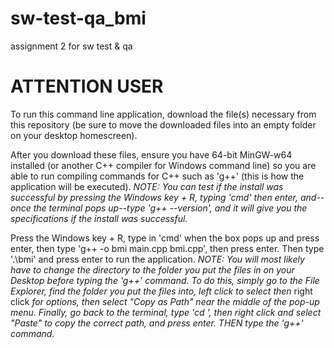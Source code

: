 # sw-test-qa_bmi
assignment 2 for sw test &amp; qa

# ATTENTION USER
To run this command line application, download the file(s) necessary from this repository (be sure to move the downloaded files into an empty folder on your desktop homescreen).

After you download these files, ensure you have 64-bit MinGW-w64 installed (or another C++ compiler for Windows command line) so you are able to run compiling commands for C++ such as 'g++' (this is how the application will be executed). 
*NOTE: You can test if the install was successful by pressing the Windows key + R, typing 'cmd' then enter, and--once the terminal pops up--type 'g++ --version', and it will give you the specifications if the install was successful.*

Press the Windows key + R, type in 'cmd' when the box pops up and press enter, then type 'g++ -o bmi main.cpp bmi.cpp', then press enter. Then type '.\bmi' and press enter to run the application.
*NOTE: You will most likely have to change the directory to the folder you put the files in on your Desktop before typing the 'g++' command. To do this, simply go to the File Explorer, find the folder you put the files into, left click to select then* right click *for options, then select "Copy as Path" near the middle of the pop-up menu. Finally, go back to the terminal, type 'cd ', then right click and select "Paste" to copy the correct path, and press enter. THEN type the 'g++' command.*
